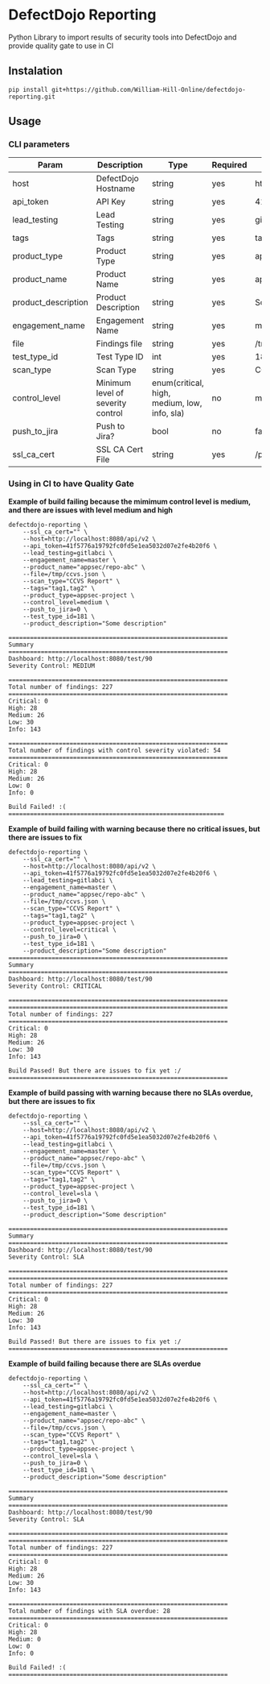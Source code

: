 # DefectDojo Reporting
Python Library to import results of security tools into DefectDojo and provide quality gate to use in CI

## Instalation

```
pip install git+https://github.com/William-Hill-Online/defectdojo-reporting.git
```

## Usage

### CLI parameters
| Param               | Description                         | Type                                         | Required | Example                                  |
|---------------------|-------------------------------------|----------------------------------------------|----------|------------------------------------------|
| host                | DefectDojo Hostname                 | string                                       | yes      | http://localhost:8080/api/v2             |
| api_token           | API Key                             | string                                       | yes      | 41f5776a19792fc0fd5e1ea5032d07e2fe4b20f6 |
| lead_testing        | Lead Testing                        | string                                       | yes      | gitlabci                                 |
| tags                | Tags                                | string                                       | yes      | tagX, tagY                               |
| product_type        | Product Type                        | string                                       | yes      | appsec-project                           |
| product_name        | Product Name                        | string                                       | yes      | appsec/repo-abc                          |
| product_description | Product Description                 | string                                       | yes      | Some description                         |
| engagement_name     | Engagement Name                     | string                                       | yes      | master                                   |
| file                | Findings file                       | string                                       | yes      | /tmp/ccvs.json                           |
| test_type_id        | Test Type ID                        | int                                          | yes      | 181                                      |
| scan_type           | Scan Type                           | string                                       | yes      | CCVS Report                              |
| control_level       | Minimum level of severity control   | enum(critical, high, medium, low, info, sla) | no       | medium                                   |
| push_to_jira        | Push to Jira?                       | bool                                         | no       | false                                    |
| ssl_ca_cert         | SSL CA Cert File                    | string                                       | yes      | /path/cert.pem                           |


### Using in CI to have Quality Gate

**Example of build failing because the mimimum control level is medium, and there are issues with level medium and high**
```
defectdojo-reporting \
    --ssl_ca_cert="" \
    --host=http://localhost:8080/api/v2 \
    --api_token=41f5776a19792fc0fd5e1ea5032d07e2fe4b20f6 \
    --lead_testing=gitlabci \
    --engagement_name=master \
    --product_name="appsec/repo-abc" \
    --file=/tmp/ccvs.json \
    --scan_type="CCVS Report" \
    --tags="tag1,tag2" \
    --product_type=appsec-project \
    --control_level=medium \
    --push_to_jira=0 \
    --test_type_id=181 \
    --product_description="Some description"

=============================================================
Summary
=============================================================
Dashboard: http://localhost:8080/test/90
Severity Control: MEDIUM

=============================================================
Total number of findings: 227
=============================================================
Critical: 0
High: 28
Medium: 26
Low: 30
Info: 143

=============================================================
Total number of findings with control severity violated: 54
=============================================================
Critical: 0
High: 28
Medium: 26
Low: 0
Info: 0

Build Failed! :(
============================================================
```

**Example of build failing with warning because there no critical issues, but there are issues to fix**
```
defectdojo-reporting \
    --ssl_ca_cert="" \
    --host=http://localhost:8080/api/v2 \
    --api_token=41f5776a19792fc0fd5e1ea5032d07e2fe4b20f6 \
    --lead_testing=gitlabci \
    --engagement_name=master \
    --product_name="appsec/repo-abc" \
    --file=/tmp/ccvs.json \
    --scan_type="CCVS Report" \
    --tags="tag1,tag2" \
    --product_type=appsec-project \
    --control_level=critical \
    --push_to_jira=0 \
    --test_type_id=181 \
    --product_description="Some description"
=============================================================
Summary
=============================================================
Dashboard: http://localhost:8080/test/90
Severity Control: CRITICAL

=============================================================
=============================================================
Total number of findings: 227
=============================================================
Critical: 0
High: 28
Medium: 26
Low: 30
Info: 143

Build Passed! But there are issues to fix yet :/
=============================================================
```

**Example of build passing with warning because there no SLAs overdue, but there are issues to fix**
```
defectdojo-reporting \
    --ssl_ca_cert="" \
    --host=http://localhost:8080/api/v2 \
    --api_token=41f5776a19792fc0fd5e1ea5032d07e2fe4b20f6 \
    --lead_testing=gitlabci \
    --engagement_name=master \
    --product_name="appsec/repo-abc" \
    --file=/tmp/ccvs.json \
    --scan_type="CCVS Report" \
    --tags="tag1,tag2" \
    --product_type=appsec-project \
    --control_level=sla \
    --push_to_jira=0 \
    --test_type_id=181 \
    --product_description="Some description"

=============================================================
Summary
=============================================================
Dashboard: http://localhost:8080/test/90
Severity Control: SLA

=============================================================
=============================================================
Total number of findings: 227
=============================================================
Critical: 0
High: 28
Medium: 26
Low: 30
Info: 143

Build Passed! But there are issues to fix yet :/
=============================================================
```

**Example of build failing because there are SLAs overdue**
```
defectdojo-reporting \
    --ssl_ca_cert="" \
    --host=http://localhost:8080/api/v2 \
    --api_token=41f5776a19792fc0fd5e1ea5032d07e2fe4b20f6 \
    --lead_testing=gitlabci \
    --engagement_name=master \
    --product_name="appsec/repo-abc" \
    --file=/tmp/ccvs.json \
    --scan_type="CCVS Report" \
    --tags="tag1,tag2" \
    --product_type=appsec-project \
    --control_level=sla \
    --push_to_jira=0 \
    --test_type_id=181 \
    --product_description="Some description"

=============================================================
Summary
=============================================================
Dashboard: http://localhost:8080/test/90
Severity Control: SLA

=============================================================
=============================================================
Total number of findings: 227
=============================================================
Critical: 0
High: 28
Medium: 26
Low: 30
Info: 143

=============================================================
Total number of findings with SLA overdue: 28
=============================================================
Critical: 0
High: 28
Medium: 0
Low: 0
Info: 0

Build Failed! :(
=============================================================
```